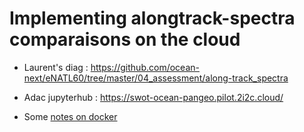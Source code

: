 # Implementing alongtrack-spectra comparaisons on the cloud

 - Laurent's diag : https://github.com/ocean-next/eNATL60/tree/master/04_assessment/along-track_spectra
 - Adac jupyterhub : https://swot-ocean-pangeo.pilot.2i2c.cloud/

 - Some [notes on docker](docker.md)
